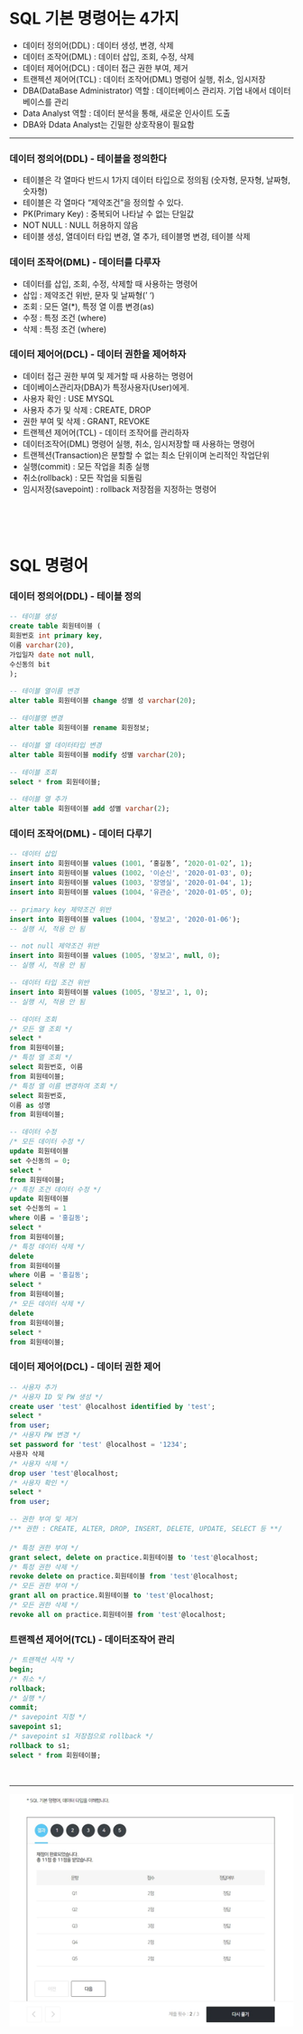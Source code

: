 # SQL 기본 명령어는 4가지
- 데이터 정의어(DDL) : 데이터 생성, 변경, 삭제
- 데이터 조작어(DML) : 데이터 삽입, 조회, 수정, 삭제
- 데이터 제어어(DCL) : 데이터 접근 권한 부여, 제거
- 트랜젝션 제어어(TCL) : 데이터 조작어(DML) 명령어 실행, 취소, 임시저장
- DBA(DataBase Administrator) 역할 : 데이터베이스 관리자. 기업 내에서 데이터베이스를 관리
- Data Analyst 역할 : 데이터 분석을 통해, 새로운 인사이트 도출
- DBA와 Ddata Analyst는 긴밀한 상호작용이 필요함

---

### 데이터 정의어(DDL) - 테이블을 정의한다
- 테이블은 각 열마다 반드시 1가지 데이터 타입으로 정의됨 (숫자형, 문자형, 날짜형, 숫자형)
- 테이블은 각 열마다 “제약조건”을 정의할 수 있다.
- PK(Primary Key) : 중복되어 나타날 수 없는 단일값
- NOT NULL : NULL 허용하지 않음
- 테이블 생성, 열데이터 타입 변경, 열 추가, 테이블명 변경, 테이블 삭제



### 데이터 조작어(DML) - 데이터를 다루자
- 데이터를 삽입, 조회, 수정, 삭제할 때 사용하는 명령어
- 삽입 : 제약조건 위반, 문자 및 날짜형(’ ‘)
- 조회 : 모든 열(*), 특정 열 이름 변경(as)
- 수정 : 특정 조건 (where)
- 삭제 : 특정 조건 (where)



### 데이터 제어어(DCL) - 데이터 권한을 제어하자
- 데이터 접근 권한 부여 및 제거할 때 사용하는 명령어
- 데이베이스관리자(DBA)가 특정사용자(User)에게.
- 사용자 확인 : USE MYSQL
- 사용자 추가 및 삭제 : CREATE, DROP
- 권한 부여 및 삭제 : GRANT, REVOKE
- 트랜젝션 제어어(TCL) - 데이터 조작어를 관리하자
- 데이터조작어(DML) 명령어 실행, 취소, 임시저장할 때 사용하는 명령어
- 트랜젝션(Transaction)은 분할할 수 없는 최소 단위이며 논리적인 작업단위
- 실행(commit) : 모든 작업을 최종 실행
- 취소(rollback) : 모든 작업을 되돌림
- 임시저장(savepoint) : rollback 저장점을 지정하는 명령어



<br>
<br>
<br>



# SQL 명령어

### 데이터 정의어(DDL) - 테이블 정의
```sql
-- 테이블 생성
create table 회원테이블 (
회원번호 int primary key,
이름 varchar(20),
가입일자 date not null,
수신동의 bit
);
```
```sql
-- 테이블 열이름 변경
alter table 회원테이블 change 성별 성 varchar(20);
```
```sql
-- 테이블명 변경
alter table 회원테이블 rename 회원정보;
```
```sql
-- 테이블 열 데이터타입 변경
alter table 회원테이블 modify 성별 varchar(20);
```
```sql
-- 테이블 조회
select * from 회원테이블;
```
```sql
-- 테이블 열 추가
alter table 회원테이블 add 성별 varchar(2);
```

### 데이터 조작어(DML) - 데이터 다루기
```sql
-- 데이터 삽입
insert into 회원테이블 values (1001, ‘홍길동’, ‘2020-01-02’, 1);
insert into 회원테이블 values (1002, '이순신', '2020-01-03', 0);
insert into 회원테이블 values (1003, '장영실', '2020-01-04', 1);
insert into 회원테이블 values (1004, '유관순', '2020-01-05', 0);
```
```sql
-- primary key 제약조건 위반
insert into 회원테이블 values (1004, '장보고', '2020-01-06');
-- 실행 시, 적용 안 됨
```
```sql
-- not null 제약조건 위반
insert into 회원테이블 values (1005, '장보고', null, 0);
-- 실행 시, 적용 안 됨
```
```sql
-- 데이터 타입 조건 위반
insert into 회원테이블 values (1005, '장보고', 1, 0);
-- 실행 시, 적용 안 됨
```
```sql
-- 데이터 조회
/* 모든 열 조회 */
select *
from 회원테이블;
/* 특정 열 조회 */
select 회원번호, 이름
from 회원테이블;
/* 특정 열 이름 변경하여 조회 */
select 회원번호,
이름 as 성명
from 회원테이블;
```
```sql
-- 데이터 수정
/* 모든 데이터 수정 */
update 회원테이블
set 수신동의 = 0;
select *
from 회원테이블;
/* 특정 조건 데이터 수정 */
update 회원테이블
set 수신동의 = 1
where 이름 = '홍길동';
select *
from 회원테이블;
/* 특정 데이터 삭제 */
delete
from 회원테이블
where 이름 = '홍길동';
select *
from 회원테이블;
/* 모든 데이터 삭제 */
delete
from 회원테이블;
select *
from 회원테이블; 
```

### 데이터 제어어(DCL) - 데이터 권한 제어
```sql
-- 사용자 추가
/* 사용자 ID 및 PW 생성 */
create user 'test' @localhost identified by 'test';
select *
from user;
/* 사용자 PW 변경 */
set password for 'test' @localhost = '1234';
사용자 삭제
/* 사용자 삭제 */
drop user 'test'@localhost;
/* 사용자 확인 */
select *
from user;
```
```sql
-- 권한 부여 및 제거
/** 권한 : CREATE, ALTER, DROP, INSERT, DELETE, UPDATE, SELECT 등 **/

/* 특정 권한 부여 */
grant select, delete on practice.회원테이블 to 'test'@localhost;
/* 특정 권한 삭제 */
revoke delete on practice.회원테이블 from 'test'@localhost;
/* 모든 권한 부여 */
grant all on practice.회원테이블 to 'test'@localhost;
/* 모든 권한 삭제 */
revoke all on practice.회원테이블 from 'test'@localhost;
```

### 트랜젝션 제어어(TCL) - 데이터조작어 관리
```sql
/* 트랜젝션 시작 */
begin;
/* 취소 */
rollback;
/* 실행 */
commit;
/* savepoint 지정 */
savepoint s1;
/* savepoint s1 저장점으로 rollback */
rollback to s1;
select * from 회원테이블;
```


<br>


---
![alt text](asset/2강_퀴즈인증.png)




